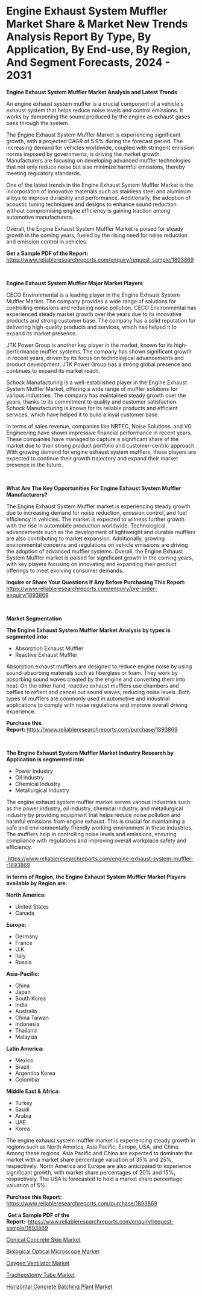 <p><h1>Engine Exhaust System Muffler Market Share & Market New Trends Analysis Report By Type, By Application, By End-use, By Region, And Segment Forecasts, 2024 - 2031</h1></p><p><strong>Engine Exhaust System Muffler Market Analysis and Latest Trends</strong></p>
<p><p>An engine exhaust system muffler is a crucial component of a vehicle's exhaust system that helps reduce noise levels and control emissions. It works by dampening the sound produced by the engine as exhaust gases pass through the system.</p><p>The Engine Exhaust System Muffler Market is experiencing significant growth, with a projected CAGR of 5.9% during the forecast period. The increasing demand for vehicles worldwide, coupled with stringent emission norms imposed by governments, is driving the market growth. Manufacturers are focusing on developing advanced muffler technologies that not only reduce noise but also minimize harmful emissions, thereby meeting regulatory standards.</p><p>One of the latest trends in the Engine Exhaust System Muffler Market is the incorporation of innovative materials such as stainless steel and aluminum alloys to improve durability and performance. Additionally, the adoption of acoustic tuning techniques and designs to enhance sound reduction without compromising engine efficiency is gaining traction among automotive manufacturers.</p><p>Overall, the Engine Exhaust System Muffler Market is poised for steady growth in the coming years, fueled by the rising need for noise reduction and emission control in vehicles.</p></p>
<p><strong>Get a Sample PDF of the Report:&nbsp;</strong> <a href="https://www.reliableresearchreports.com/enquiry/request-sample/1893869">https://www.reliableresearchreports.com/enquiry/request-sample/1893869</a></p>
<p>&nbsp;</p>
<p><strong>Engine Exhaust System Muffler Major Market Players</strong></p>
<p><p>CECO Environmental is a leading player in the Engine Exhaust System Muffler Market. The company provides a wide range of solutions for controlling emissions and reducing noise pollution. CECO Environmental has experienced steady market growth over the years due to its innovative products and strong customer base. The company has a solid reputation for delivering high-quality products and services, which has helped it to expand its market presence.</p><p>JTK Power Group is another key player in the market, known for its high-performance muffler systems. The company has shown significant growth in recent years, driven by its focus on technological advancements and product development. JTK Power Group has a strong global presence and continues to expand its market reach.</p><p>Schock Manufacturing is a well-established player in the Engine Exhaust System Muffler Market, offering a wide range of muffler solutions for various industries. The company has maintained steady growth over the years, thanks to its commitment to quality and customer satisfaction. Schock Manufacturing is known for its reliable products and efficient services, which have helped it to build a loyal customer base.</p><p>In terms of sales revenue, companies like NRTEC, Noise Solutions, and VG Engineering have shown impressive financial performance in recent years. These companies have managed to capture a significant share of the market due to their strong product portfolio and customer-centric approach. With growing demand for engine exhaust system mufflers, these players are expected to continue their growth trajectory and expand their market presence in the future.</p></p>
<p>&nbsp;</p>
<p><strong>What Are The Key Opportunities For Engine Exhaust System Muffler Manufacturers?</strong></p>
<p><p>The Engine Exhaust System Muffler market is experiencing steady growth due to increasing demand for noise reduction, emission control, and fuel efficiency in vehicles. The market is expected to witness further growth with the rise in automobile production worldwide. Technological advancements such as the development of lightweight and durable mufflers are also contributing to market expansion. Additionally, growing environmental concerns and regulations on vehicle emissions are driving the adoption of advanced muffler systems. Overall, the Engine Exhaust System Muffler market is poised for significant growth in the coming years, with key players focusing on innovating and expanding their product offerings to meet evolving consumer demands.</p></p>
<p><strong>Inquire or Share Your Questions If Any Before Purchasing This Report:</strong> <a href="https://www.reliableresearchreports.com/enquiry/pre-order-enquiry/1893869">https://www.reliableresearchreports.com/enquiry/pre-order-enquiry/1893869</a></p>
<p>&nbsp;</p>
<p><strong>Market Segmentation</strong></p>
<p><strong>The Engine Exhaust System Muffler Market Analysis by types is segmented into:</strong></p>
<p><ul><li>Absorption Exhaust Muffler</li><li>Reactive Exhaust Muffler</li></ul></p>
<p><p>Absorption exhaust mufflers are designed to reduce engine noise by using sound-absorbing materials such as fiberglass or foam. They work by absorbing sound waves created by the engine and converting them into heat. On the other hand, reactive exhaust mufflers use chambers and baffles to reflect and cancel out sound waves, reducing noise levels. Both types of mufflers are commonly used in automotive and industrial applications to comply with noise regulations and improve overall driving experience.</p></p>
<p><strong>Purchase this Report:&nbsp;</strong><a href="https://www.reliableresearchreports.com/purchase/1893869">https://www.reliableresearchreports.com/purchase/1893869</a></p>
<p>&nbsp;</p>
<p><strong>The Engine Exhaust System Muffler Market Industry Research by Application is segmented into:</strong></p>
<p><ul><li>Power Industry</li><li>Oil Industry</li><li>Chemical Industry</li><li>Metallurgical Industry</li></ul></p>
<p><p>The engine exhaust system muffler market serves various industries such as the power industry, oil industry, chemical industry, and metallurgical industry by providing equipment that helps reduce noise pollution and harmful emissions from engine exhaust. This is crucial for maintaining a safe and environmentally-friendly working environment in these industries. The mufflers help in controlling noise levels and emissions, ensuring compliance with regulations and improving overall workplace safety and efficiency.</p></p>
<p><a href="https://www.reliableresearchreports.com/engine-exhaust-system-muffler-r1893869">&nbsp;https://www.reliableresearchreports.com/engine-exhaust-system-muffler-r1893869</a></p>
<p><strong>In terms of Region, the Engine Exhaust System Muffler Market Players available by Region are:</strong></p>
<p>
    <p> <strong> North America: </strong>
        <ul>
            <li>United States</li>
            <li>Canada</li>
        </ul>
        </p> 
    <p> <strong> Europe: </strong>
        <ul>
            <li>Germany</li>
            <li>France</li>
            <li>U.K.</li>
            <li>Italy</li>
            <li>Russia</li>
        </ul>
        </p> 
    <p> <strong> Asia-Pacific: </strong>
        <ul>
            <li>China</li>
            <li>Japan</li>
            <li>South Korea</li>
            <li>India</li>
            <li>Australia</li>
            <li>China Taiwan</li>
            <li>Indonesia</li>
            <li>Thailand</li>
            <li>Malaysia</li>
        </ul>
        </p> 
    <p> <strong> Latin America: </strong>
        <ul>
            <li>Mexico</li>
            <li>Brazil</li>
            <li>Argentina Korea</li>
            <li>Colombia</li>
        </ul>
        </p> 
    <p> <strong> Middle East & Africa: </strong>
        <ul>
            <li>Turkey</li>
            <li>Saudi</li>
            <li>Arabia</li>
            <li>UAE</li>
            <li>Korea</li>
        </ul>
    </p>
    </p>
<p><p>The engine exhaust system muffler market is experiencing steady growth in regions such as North America, Asia Pacific, Europe, USA, and China. Among these regions, Asia Pacific and China are expected to dominate the market with a market share percentage valuation of 35% and 25%, respectively. North America and Europe are also anticipated to experience significant growth, with market share percentages of 20% and 15%, respectively. The USA is forecasted to hold a market share percentage valuation of 5%.</p></p>
<p><strong>Purchase this Report: </strong><a href="https://www.reliableresearchreports.com/purchase/1893869">https://www.reliableresearchreports.com/purchase/1893869</a></p>
<p>&nbsp;<strong>Get a Sample PDF of the Report:&nbsp;&nbsp;</strong><a href="https://www.reliableresearchreports.com/enquiry/request-sample/1893869">https://www.reliableresearchreports.com/enquiry/request-sample/1893869</a></p>
<p><strong></strong></p>
<p><p><a href="https://github.com/seamusocallaghan/Market-Research-Report-List-1/blob/main/conical-concrete-skip-market.md">Conical Concrete Skip Market</a></p><p><a href="https://www.linkedin.com/pulse/in-depth-analysis-global-biological-optical-microscope-market-x034c?trackingId=DgmVGktrTLWmgcmN1sfSNQ%3D%3D">Biological Optical Microscope Market</a></p><p><a href="https://www.linkedin.com/pulse/global-oxygen-ventilator-market-size-expected-experience-cagr-9k2xe?trackingId=HctQiWx0QJqji1Q%2F7EVy2Q%3D%3D">Oxygen Ventilator Market</a></p><p><a href="https://issuu.com/reportprime-2/docs/tracheostomy-tube-market-size-2030.pptx">Tracheostomy Tube Market</a></p><p><a href="https://github.com/graysonwolfe1913/Market-Research-Report-List-1/blob/main/horizontal-concrete-batching-plant-market.md">Horizontal Concrete Batching Plant Market</a></p></p>